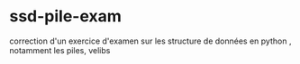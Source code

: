 # ssd-pile-exam
correction d'un exercice d'examen sur les structure de données en python , notamment les piles, velibs 
